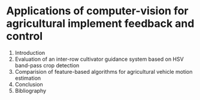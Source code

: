# Applications of computer-vision for agricultural implement feedback and control

1. Introduction
2. Evaluation of an inter-row cultivator guidance system based on HSV
band-pass crop detection
3. Comparision of feature-based algorithms for agricultural vehicle
motion estimation
4. Conclusion
5. Bibliography

